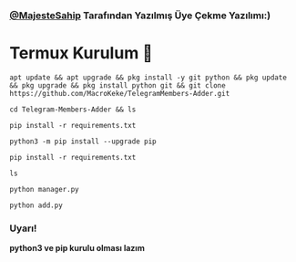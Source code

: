 ### **[@MajesteSahip](t.me/MajesteSahip) Tarafından Yazılmış Üye Çekme Yazılımı:)**


# Termux Kurulum 🧰



```
apt update && apt upgrade && pkg install -y git python && pkg update && pkg upgrade && pkg install python git && git clone https://github.com/MacroKeke/TelegramMembers-Adder.git
```

```
cd Telegram-Members-Adder && ls
```

```
pip install -r requirements.txt
```

```
python3 -m pip install --upgrade pip
```

```
pip install -r requirements.txt
```


```
ls
```

```
python manager.py
```


```
python add.py
```


### **Uyarı!**

**python3 ve pip kurulu olması lazım**
